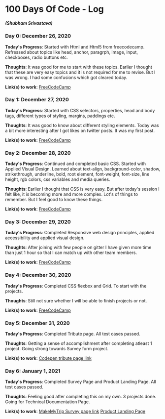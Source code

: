 # 100 Days Of Code - Log
##### (Shubham Srivastava)

### Day 0: December 26, 2020

**Today's Progress**: Started with Html and Html5 from freecodecamp. Refressed about topics like head, anchor, paragrph, image, input, checkboxes, radio buttons etc. 

**Thoughts**: It was good for me to start with these topics. Earlier I thought that these are very easy topics and it is not required for me to revise. But I was wrong. I had some confusions which got cleared today. 

**Link(s) to work**: [FreeCodeCamp](https://www.freecodecamp.org/learn/)

### Day 1: December 27, 2020

**Today's Progress**: Started with CSS selectors, properties, head and body tags, different types of styling, margins, paddings etc. 

**Thoughts**: It was good to know about different styling elements. Today was a bit more interesting after I got likes on twitter posts. It was my first post. 

**Link(s) to work**: [FreeCodeCamp](https://www.freecodecamp.org/learn/)


### Day 2: December 28, 2020

**Today's Progress**: Continued and completed basic CSS. Started with Applied Visual Design. Learned about text-align, background-color, shadow, strikethrough, underline, bold, root element, font-weight, font-size, line height, rgb colors, css variables and media queries.   

**Thoughts**: Earlier I thought that CSS is very easy. But after today's session I felt like, it is becoming more and more complex. Lot's of things to remember. But I feel good to know these things.  

**Link(s) to work**: [FreeCodeCamp](https://www.freecodecamp.org/learn/)


### Day 3: December 29, 2020

**Today's Progress**: Completed Responsive web design principles, applied accessibility and applied visual design.    

**Thoughts**: After joining with few people on gitter I have given more time than just 1 hour so that I can match up with other team members. 

**Link(s) to work**: [FreeCodeCamp](https://www.freecodecamp.org/learn/)


### Day 4: December 30, 2020

**Today's Progress**: Completed CSS flexbox and Grid. To start with the projects.     

**Thoughts**: Still not sure whether I will be able to finish projects or not. 

**Link(s) to work**: [FreeCodeCamp](https://www.freecodecamp.org/learn/)


### Day 5: December 31, 2020

**Today's Progress**: Completed Tribute page. All test cases passed.      

**Thoughts**: Getting a sense of accomplishment after completing atleast 1 project. Going strong towards Survey form project. 

**Link(s) to work**: [Codepen tribute page link](https://codepen.io/ssshubham/full/KKgQyzv)


### Day 6: January 1, 2021

**Today's Progress**: Completed Survey Page and Product Landing Page. All test cases passed.      

**Thoughts**: Feeling good after completing this on my own. 3 projects done. Going for Technical Documentation Page. 

**Link(s) to work**: [MakeMyTrip Survey page link](https://codepen.io/ssshubham/full/KKgQQYa) [Product Landing Page](https://codepen.io/ssshubham/full/MWjQXKK)
